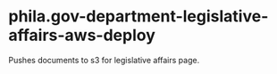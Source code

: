 # phila.gov-department-legislative-affairs-aws-deploy
Pushes documents to s3 for legislative affairs page.
